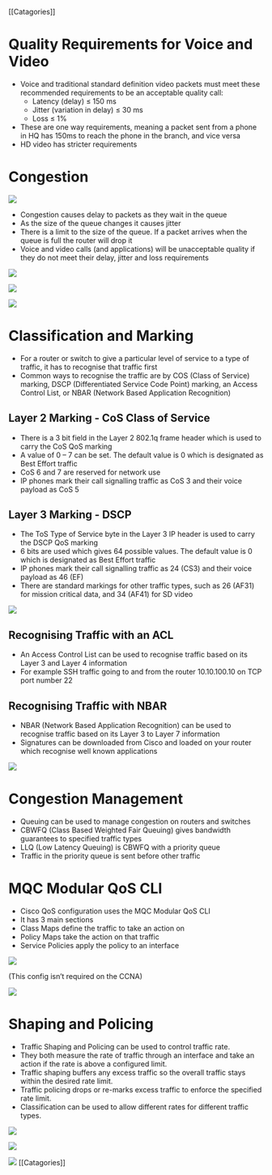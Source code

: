 ﻿ [[Catagories]]
﻿ 
# **Quality Requirements for Voice and Video**
- Voice and traditional standard definition video packets must meet these recommended requirements to be an acceptable quality call:
  - Latency (delay) ≤ 150 ms
  - Jitter (variation in delay) ≤ 30 ms
  - Loss ≤ 1%
- These are one way requirements, meaning a packet sent from a phone in HQ has 150ms to reach the phone in the branch, and vice versa
- HD video has stricter requirements

# **Congestion**
![](images/QoS/Aspose.Words.c93951a8-85a0-466a-9c04-718f77678a03.001.png)

- Congestion causes delay to packets as they wait in the queue
- As the size of the queue changes it causes jitter
- There is a limit to the size of the queue. If a packet arrives when the queue is full the router will drop it
- Voice and video calls (and applications) will be unacceptable quality if they do not meet their delay, jitter and loss requirements

![](images/QoS/Aspose.Words.c93951a8-85a0-466a-9c04-718f77678a03.002.png)

![](images/QoS/Aspose.Words.c93951a8-85a0-466a-9c04-718f77678a03.003.png)

![](images/QoS/Aspose.Words.c93951a8-85a0-466a-9c04-718f77678a03.004.png)


# **Classification and Marking**
- For a  router or switch to give a particular level of service to a type of traffic, it has to recognise that traffic first
- Common ways to recognise the traffic are by COS (Class of Service) marking, DSCP (Differentiated Service Code Point) marking, an Access Control List, or NBAR (Network Based Application Recognition)

## **Layer 2 Marking - CoS Class of Service**
- There is a 3 bit field in the Layer 2 802.1q frame header which is used to carry the CoS QoS marking
- A value of 0 – 7 can be set. The default value is 0 which is designated as Best Effort traffic
- CoS 6 and 7 are reserved for network use
- IP phones mark their call signalling traffic as CoS 3 and their voice payload as CoS 5
## **Layer 3 Marking - DSCP**
- The ToS Type of Service byte in the Layer 3 IP header is used to carry the DSCP QoS marking
- 6 bits are used which gives 64 possible values. The default value is 0 which is designated as Best Effort traffic
- IP phones mark their call signalling traffic as 24 (CS3) and their voice payload as 46 (EF)
- There are standard markings for other traffic types, such as 26 (AF31) for mission critical data, and 34 (AF41) for SD video

![](images/QoS/Aspose.Words.c93951a8-85a0-466a-9c04-718f77678a03.005.png)

## **Recognising Traffic with an ACL**
- An Access Control List can be used to recognise traffic based on its Layer 3 and Layer 4 information
- For example SSH traffic going to and from the router 10.10.100.10 on TCP port number 22

## Recognising Traffic with NBAR
- NBAR (Network Based Application Recognition) can be used to recognise traffic based on its Layer 3 to Layer 7 information
- Signatures can be downloaded from Cisco and loaded on your router which recognise well known applications

![](images/QoS/Aspose.Words.c93951a8-85a0-466a-9c04-718f77678a03.006.png)



# **Congestion Management**
- Queuing can be used to manage congestion on routers and switches
- CBWFQ (Class Based Weighted Fair Queuing) gives bandwidth guarantees to specified traffic types
- LLQ (Low Latency Queuing) is CBWFQ with a priority queue
- Traffic in the priority queue is sent before other traffic

# **MQC Modular QoS CLI**
- Cisco QoS configuration uses the MQC Modular QoS CLI
- It has 3 main sections
- Class Maps define the traffic to take an action on
- Policy Maps take the action on that traffic
- Service Policies apply the policy to an interface

![](images/QoS/Aspose.Words.c93951a8-85a0-466a-9c04-718f77678a03.007.png)

(This config isn’t required on the CCNA)

![](images/QoS/Aspose.Words.c93951a8-85a0-466a-9c04-718f77678a03.008.png)


# **Shaping and Policing**
- Traffic Shaping and Policing can be used to control traffic rate.
- They both measure the rate of traffic through an interface and take an action if the rate is above a configured limit.
- Traffic shaping buffers any excess traffic so the overall traffic stays within the desired rate limit.
- Traffic policing drops or re-marks excess traffic to enforce the specified rate limit.
- Classification can be used to allow different rates for different traffic types.

![](images/QoS/Aspose.Words.c93951a8-85a0-466a-9c04-718f77678a03.009.png)

![](images/QoS/Aspose.Words.c93951a8-85a0-466a-9c04-718f77678a03.010.png)

![](images/QoS/Aspose.Words.c93951a8-85a0-466a-9c04-718f77678a03.004.png)
 [[Catagories]]
